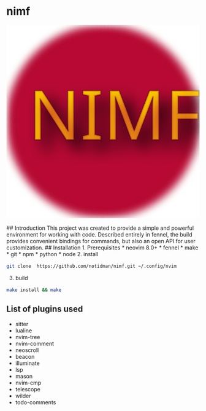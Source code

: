 # nimf
<p align="center"><img src="res/img/nimf.svg" alt="nimf"/></p>
## Introduction
This project was created to provide a simple and powerful environment for working with code. Described entirely in fennel, the build provides convenient bindings for commands, but also an open API for user customization.
## Installation
1.  Prerequisites
    * neovim 8.0+
    * fennel
    * make
    * git
    * npm
    * python
    * node
2. install

```sh
git clone  https://github.com/notidman/nimf.git ~/.config/nvim
```
3. build
```sh
make install && make
```
## List of plugins used
* sitter
* lualine
* nvim-tree
* nvim-comment
* neoscroll
* beacon
* illuminate
* lsp
* mason
* nvim-cmp
* telescope
* wilder
* todo-comments
